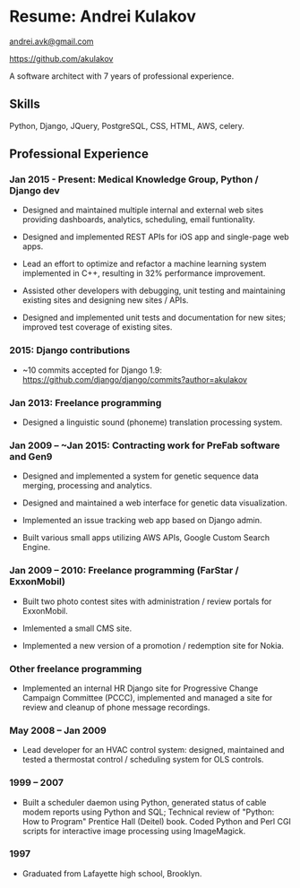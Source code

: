 Resume: Andrei Kulakov
===

andrei.avk@gmail.com

https://github.com/akulakov

A software architect with 7 years of professional experience.


Skills
---

Python, Django, JQuery, PostgreSQL, CSS, HTML, AWS, celery.

Professional Experience
---

### Jan 2015 - Present: Medical Knowledge Group, Python / Django dev

* Designed and maintained multiple internal and external web sites providing dashboards, analytics,
  scheduling, email funtionality.

* Designed and implemented REST APIs for iOS app and single-page web apps.

* Lead an effort to optimize and refactor a machine learning system implemented in C++, resulting in 32%
  performance improvement.

* Assisted other developers with debugging, unit testing and maintaining existing sites and designing new sites / APIs.

* Designed and implemented unit tests and documentation for new sites; improved test coverage of existing sites.

### 2015: Django contributions

* ~10 commits accepted for Django 1.9: https://github.com/django/django/commits?author=akulakov

### Jan 2013: Freelance programming

* Designed a linguistic sound (phoneme) translation processing system.

### Jan 2009 – ~Jan 2015: Contracting work for PreFab software and Gen9

* Designed and implemented a system for genetic sequence data merging, processing and analytics.

* Designed and maintained a web interface for genetic data visualization.

* Implemented an issue tracking web app based on Django admin.

* Built various small apps utilizing AWS APIs, Google Custom Search Engine.


### Jan 2009 – 2010: Freelance programming (FarStar / ExxonMobil)

* Built two photo contest sites with administration / review portals for ExxonMobil.

* Imlemented a small CMS site.

* Implemented a new version of a promotion / redemption site for Nokia.

### Other freelance programming

* Implemented an internal HR Django site for Progressive Change Campaign Committee (PCCC), implemented and
    managed a site for review and cleanup of phone message recordings.

    
### May 2008 – Jan 2009

* Lead developer for an HVAC control system: designed, maintained and tested a thermostat control /
  scheduling system for OLS controls.

### 1999 – 2007

* Built a scheduler daemon using Python, generated status of cable modem reports using Python and SQL;
  Technical review of "Python: How to Program" Prentice Hall (Deitel) book. Coded Python and Perl CGI
  scripts for interactive image processing using ImageMagick.

### 1997

* Graduated from Lafayette high school, Brooklyn.
